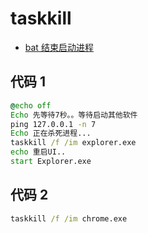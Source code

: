 # taskkill

- [bat 结束启动进程](https://zhidao.baidu.com/question/567621054.html)

## 代码 1

```bat
@echo off
Echo 先等待7秒。。等待启动其他软件
ping 127.0.0.1 -n 7
Echo 正在杀死进程...
taskkill /f /im explorer.exe
echo 重启UI..
start Explorer.exe
```

## 代码 2

```bat
taskkill /f /im chrome.exe
```
